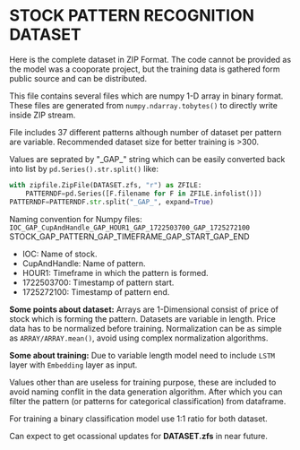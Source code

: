 # STOCK PATTERN RECOGNITION DATASET

Here is the complete dataset in ZIP Format.
The code cannot be provided as the model was a cooporate project,
but the training data is gathered form public source and can be distributed.

This file contains several files which are numpy 1-D array in binary format.
These files are generated from `numpy.ndarray.tobytes()` to directly write inside ZIP stream.

File includes 37 different patterns although number of dataset per pattern are variable.
Recommended dataset size for better training is >300.

Values are seprated by "\_GAP\_" string which can be easily converted back into list by `pd.Series().str.split()` like:
``` python
with zipfile.ZipFile(DATASET.zfs, "r") as ZFILE:
    PATTERNDF=pd.Series([F.filename for F in ZFILE.infolist()])
PATTERNDF=PATTERNDF.str.split("_GAP_", expand=True)
```
Naming convention for Numpy files:
`IOC_GAP_CupAndHandle_GAP_HOUR1_GAP_1722503700_GAP_1725272100`
STOCK_GAP_PATTERN_GAP_TIMEFRAME_GAP_START_GAP_END

- IOC: Name of stock.
- CupAndHandle: Name of pattern.
- HOUR1: Timeframe in which the pattern is formed.
- 1722503700: Timestamp of pattern start.
- 1725272100: Timestamp of pattern end.

__Some points about dataset:__
Arrays are 1-Dimensional consist of price of stock which is forming the pattern.
Datasets are variable in length.
Price data has to be normalized before training.
Normalization can be as simple as `ARRAY/ARRAY.mean()`, avoid using complex normalization algorithms.

__Some about training:__
Due to variable length model need to include `LSTM` layer with `Embedding` layer as input.

Values other than <PATTERN> are useless for training purpose, these are included to avoid naming conflit in the data generation algorithm.
After which you can filter the pattern (or patterns for categorical classification) from dataframe.

For training a binary classification model use 1:1 ratio for both dataset.

Can expect to get ocassional updates for **DATASET.zfs** in near future.
